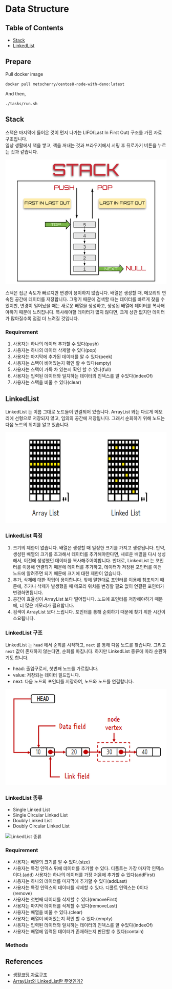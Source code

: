 # Data Structure

## Table of Contents

- [Stack](#stack)
- [LinkedList](#linked-list)

## Prepare

Pull docker image

```shell
docker pull metocherry/centos8-node-with-deno:latest
```

And then,

```shell
./tasks/run.sh
```

## Stack

스택은 마지막에 들어온 것이 먼저 나가는 LIFO(Last In First Out) 구조를 가진 자료 구조입니다.  
일상 생활에서 책을 쌓고, 책을 꺼내는 것과 브라우저에서 서핑 후 뒤로가기 버튼을 누르는 것과 같습니다.

![스택 구조](./imgs/stack.png)

스택은 접근 속도가 빠르지만 변경이 용이하지 않습니다. 배열은 생성할 때, 메모리의 연속된 공간에 데이터를 저장합니다. 그렇기 때문에 검색할 때는 데이터를 빠르게 찾을 수 있지만, 변경이 일어났을 때는 새로운 배열을 생성하고, 생성된 배열에 데이터를 복사해야하기 때문에 느려집니다. 복사해야할 데이터가 많지 않다면, 크게 상관 없지만 데이터가 많아질수록 점점 더 느려질 것입니다.

### Requirement

1. 사용자는 하나의 데이터 추가할 수 있다(push)
2. 사용자는 하나의 데이터 삭제할 수 있다(pop)
3. 사용자는 마지막에 추가된 데이터를 알 수 있다(peek)
4. 사용자는 스택이 비어있는지 확인 할 수 있다(empty)
5. 사용자는 스택이 가득 차 있는지 확인 할 수 있다(full)
6. 사용자는 입력된 데이터와 일치하는 데이터의 인덱스를 알 수있다(indexOf)
7. 사용자는 스택을 비울 수 있다(clear)


## LinkedList

LinkedList 는 이름 그대로 노드들이 연결되어 있습니다. ArrayList 와는 다르게 메모리에 선형으로 저장되지 않고, 임의의 공간에 저장됩니다. 그래서 순회하기 위해 노드는 다음 노드의 위치를 알고 있습니다. 

![메모리 구조](./imgs/list_and_linked_list_memory.png)

### LinkedList 특징

1. 크기의 제한이 없습니다. 배열은 생성할 때 일정한 크기를 가지고 생성됩니다. 만약, 생성된 배열의 크기를 초과해서 데이터를 추가해야한다면, 새로운 배열을 다시 생성해서, 이전에 생성했던 데이터를 복사해주어야합니다. 반대로, LinkedList 는 포인터를 이용해 연결되기 때문에 데이터를 추가하고, 데이터가 저장된 포인터를 이전 노드에 알려주면 되기 때문에 크기에 대한 제한이 없습니다.
2. 추가, 삭제에 대한 작업이 용이합니다. 앞에 말한대로 포인터를 이용해 참조되기 때문에, 추가나 삭제가 발생했을 때 메모리 위치를 변경할 필요 없이 연결된 포인터가 변경하면됩니다.
3. 공간이 효율성이 ArrayList 보다 떨어집니다. 노드에 포인터를 저장해야하기 때문에, 더 많은 메모리가 필요합니다.
4. 검색이 ArrayList 보다 느립니다. 포인터를 통해 순회하기 때문에 찾기 위한 시간이 소요됩니다.

### LinkedList 구조

LinkedList 는 `head` 에서 순회를 시작하고, `next` 를 통해 다음 노드를 찾습니다. 그리고 `next` 값이 존재하지 않는다면, 순회를 마칩니다. 하지만 LinkedList 종류에 따라 순환하기도 합니다.

- head: 출입구로서, 첫번째 노드를 가르킵니다.
- value: 저장되는 데이터 필드입니다.
- next: 다음 노드의 포인터를 저장하여, 노드와 노드를 연결합니다.

![LinkedList 구조](./imgs/linked_list_structure.png)

### LinkedList 종류

- Single Linked List
- Single Circular Linked List
- Doubly Linked List
- Doubly Circular Linked List

![LinkedList 종류](./imgs/type_of_linked_list.jpeg)

### Requirement

- 사용자는 배열의 크기를 알 수 있다.(size)
- 사용자는 특정 인덱스 뒤에 데이터를 추가할 수 있다. 디폴트는 가장 마자막 인덱스이다.(add)
 사용자는 하나의 데이터를 가장 처음에 추가할 수 있다(addFirst)
- 사용자는 하나의 데이터를 마지막에 추가할 수 있다(addLast)
- 사용자는 특정 인덱스의 데이터를 삭제할 수 있다. 디폴트 인덱스는 0이다(remove)
- 사용자는 첫번째 데이터를 삭제할 수 있다(removeFirst)
- 사용자는 마지막 데이터를 삭제할 수 있다(removeLast)
- 사용자는 배열을 비울 수 있다.(clear)
- 사용자는 배열이 비어있는지 확인 할 수 있다.(empty)
- 사용자는 입력된 데이터와 일치하는 데이터의 인덱스를 알 수있다(indexOf)
- 사용자는 배열에 입력된 데이터가 존재하는지 판단할 수 있다(contain)

### Methods


## References

- [생활코딩 자료구조](https://opentutorials.org/module/1335/8821)
- [ArrayList와 LinkedList란 무엇인가?](https://coding-factory.tistory.com/228)
